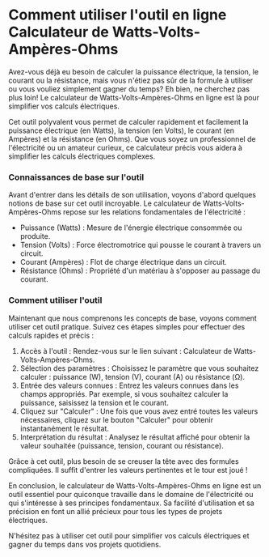 Comment utiliser l'outil en ligne Calculateur de Watts-Volts-Ampères-Ohms
=========================================================================

Avez-vous déjà eu besoin de calculer la puissance électrique, la tension, le courant ou la résistance, mais vous n'étiez pas sûr de la formule à utiliser ou vous vouliez simplement gagner du temps? Eh bien, ne cherchez pas plus loin! Le calculateur de Watts-Volts-Ampères-Ohms en ligne est là pour simplifier vos calculs électriques.

Cet outil polyvalent vous permet de calculer rapidement et facilement la puissance électrique (en Watts), la tension (en Volts), le courant (en Ampères) et la résistance (en Ohms). Que vous soyez un professionnel de l'électricité ou un amateur curieux, ce calculateur précis vous aidera à simplifier les calculs électriques complexes.

### Connaissances de base sur l'outil

Avant d'entrer dans les détails de son utilisation, voyons d'abord quelques notions de base sur cet outil incroyable. Le calculateur de Watts-Volts-Ampères-Ohms repose sur les relations fondamentales de l'électricité :

- Puissance (Watts) : Mesure de l'énergie électrique consommée ou produite.
- Tension (Volts) : Force électromotrice qui pousse le courant à travers un circuit.
- Courant (Ampères) : Flot de charge électrique dans un circuit.
- Résistance (Ohms) : Propriété d'un matériau à s'opposer au passage du courant.

### Comment utiliser l'outil

Maintenant que nous comprenons les concepts de base, voyons comment utiliser cet outil pratique. Suivez ces étapes simples pour effectuer des calculs rapides et précis :

1. Accès à l'outil : Rendez-vous sur le lien suivant : Calculateur de Watts-Volts-Ampères-Ohms.
2. Sélection des paramètres : Choisissez le paramètre que vous souhaitez calculer : puissance (W), tension (V), courant (A) ou résistance (Ω).
3. Entrée des valeurs connues : Entrez les valeurs connues dans les champs appropriés. Par exemple, si vous souhaitez calculer la puissance, saisissez la tension et le courant.
4. Cliquez sur "Calculer" : Une fois que vous avez entré toutes les valeurs nécessaires, cliquez sur le bouton "Calculer" pour obtenir instantanément le résultat.
5. Interprétation du résultat : Analysez le résultat affiché pour obtenir la valeur souhaitée (puissance, tension, courant ou résistance).

Grâce à cet outil, plus besoin de se creuser la tête avec des formules compliquées. Il suffit d'entrer les valeurs pertinentes et le tour est joué !

En conclusion, le calculateur de Watts-Volts-Ampères-Ohms en ligne est un outil essentiel pour quiconque travaille dans le domaine de l'électricité ou qui s'intéresse à ses principes fondamentaux. Sa facilité d'utilisation et sa précision en font un allié précieux pour tous les types de projets électriques.

N'hésitez pas à utiliser cet outil pour simplifier vos calculs électriques et gagner du temps dans vos projets quotidiens.